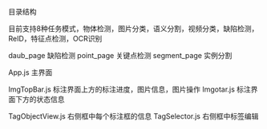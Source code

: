 目录结构

目前支持8种任务模式，物体检测，图片分类，语义分割，视频分类，缺陷检测，ReID，特征点检测，OCR识别

daub_page 缺陷检测
point_page 关键点检测
segment_page 实例分割


App.js 主界面

ImgTopBar.js 标注界面上方的标注进度，图片信息，图片操作
Imgotar.js 标注界面下方的状态信息

TagObjectView.js 右侧框中每个标注框的信息
TagSelector.js 右侧框中标签编辑
